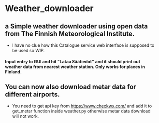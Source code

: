 # Weather_downloader
## a Simple weather downloader using open data from The Finnish Meteorological Institute.
- I have no clue how this Catalogue service web interface is supposed to be used so WIP.
#### Input entry to GUI and hit "Lataa Säätiedot" and it should print out weather data from nearest weather station. Only works for places in Finland. 

## You can now also download metar data for different airports. 
- You need to get api key from https://www.checkwx.com/ and add it to get_metar function inside weather.py otherwise metar data download will not work. 
